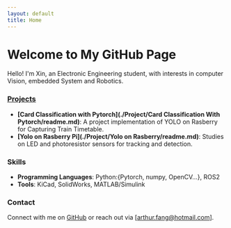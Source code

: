 ```yaml
---
layout: default
title: Home
---
```


# Welcome to My GitHub Page

Hello! I'm Xin, an Electronic Engineering student, with interests in computer Vision, embedded System and Robotics.

### [Projects](./project.md)

- **[Card Classification with Pytorch](./Project/Card Classification With Pytorch/readme.md)**: A project implementation of YOLO on Rasberry for Capturing Train Timetable.
- **[Yolo on Rasberry Pi](./Project/Yolo on Rasberry/readme.md)**: Studies on LED and photoresistor sensors for tracking and detection.

### Skills

- **Programming Languages**: Python:{Pytorch, numpy, OpenCV...}, ROS2
- **Tools**: KiCad, SolidWorks, MATLAB/Simulink

### Contact

Connect with me on [GitHub](https://github.com/FinXAN) or reach out via [arthur.fang@hotmail.com].
